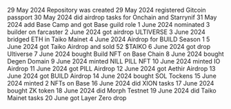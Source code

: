 29 May 2024 Repository was created
29 May 2024 registered Gitcoin passport
30 May 2024 did airdrop tasks for Onchain and Starrynif
31 Маy 2024 add Base Camp and got Base guild role
1 June 2024 nominated 3 builder on farcaster
2 June 2024 got airdrop ULTIVERSE
3 June 2024 bridged ETH in Taiko Mainet 
4 June 2024 Airdrop for BUILD Season 1 
5 June 2024 got Taiko Airdrop and sold 52 $TAIKO
6 June 2024 got drop Ultiverse
7 June 2024 bought Build NFT on Base Chain
8 June 2024 bought Degen Domain
9 June 2024 minted NILL PILL NFT
10 June 2024 minted IO Airdrop
11 June 2024 got PILL Airdrop 
12 June 2024 got Aethir Airdrop
13 June 2024 got BUILD Airdrop
14 June 2024 bought SOL Tockens
15 June 2024 minted 2 NFTs on Base
16 June 2024 did XION tasks
17 June 2024 bought ZK token
18 June 2024 did Morph Testnet
19 June 2024 did Taiko Mainet tasks
20 June got Layer Zero drop
